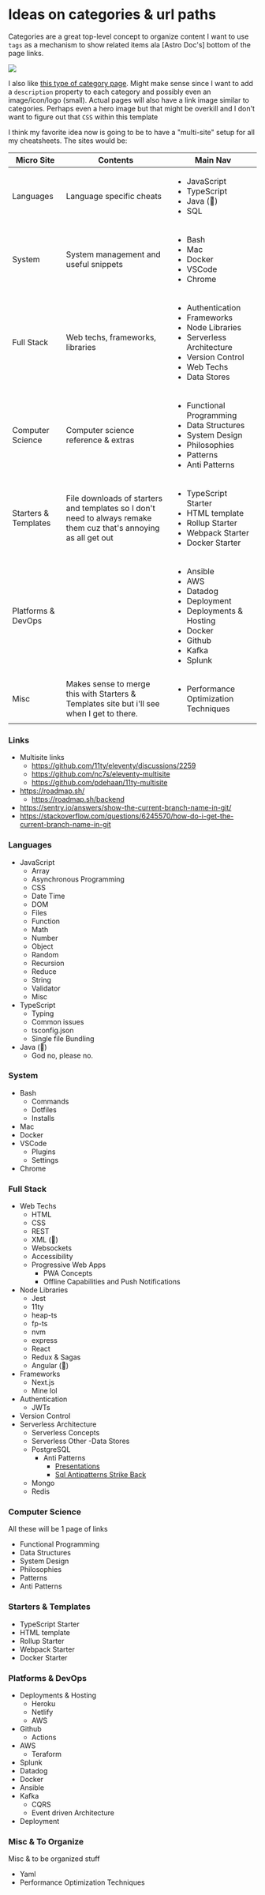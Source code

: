 # Ideas on categories &amp; url paths
Categories are a great top-level concept to organize content I want to use `tags` as a mechanism to show related items ala [Astro Doc's] bottom of the page links.

![](./related-example.png)

I also like [this type of category page](https://docs.astro.build/en/getting-started/). Might make sense since I want to add a `description` property to each category and possibly even an image/icon/logo (small). Actual pages will also have a link image similar to categories. Perhaps even a hero image but that might be overkill and I don't want to figure out that `CSS` within this template

I think my favorite idea now is going to be to have a "multi-site" setup for all my cheatsheets. The sites would be:

| Micro Site           | Contents                                                                                                          | Main Nav                                                                                                                                                                 |
| -------------------- | ----------------------------------------------------------------------------------------------------------------- | ------------------------------------------------------------------------------------------------------------------------------------------------------------------------ |
| Languages            | Language specific cheats                                                                                          | <ul><li>JavaScript</li><li>TypeScript</li><li>Java (🤮)</li><li>SQL</li></ul>                                                                                             |
| System               | System management and useful snippets                                                                             | <ul><li>Bash</li><li>Mac</li><li>Docker</li><li>VSCode</li><li>Chrome</li></ul>                                                                                          |
| Full Stack           | Web techs, frameworks, libraries                                                                                  | <ul><li>Authentication</li><li>Frameworks</li><li>Node Libraries</li><li>Serverless Architecture</li><li>Version Control</li><li>Web Techs</li><li>Data Stores</li></ul> |
| Computer Science     | Computer science reference &amp; extras                                                                               | <ul><li>Functional Programming</li><li>Data Structures</li><li>System Design</li><li>Philosophies</li><li>Patterns</li><li>Anti Patterns</li></ul>                       |
| Starters &amp; Templates | File downloads of starters and templates so I don't need to always remake them cuz that's annoying as all get out | <ul><li>TypeScript Starter</li><li>HTML template</li><li>Rollup Starter</li><li>Webpack Starter</li><li>Docker Starter</li></ul>                                         |
| Platforms &amp; DevOps   |                                                                                                                   | <ul><li>Ansible</li><li>AWS</li><li>Datadog</li><li>Deployment</li><li>Deployments &amp; Hosting</li><li>Docker </li><li>Github</li><li>Kafka</li><li>Splunk</li></ul>       |
| Misc                 | Makes sense to merge this with Starters &amp; Templates site but i'll see when I get to there.                        | <ul><li>Performance Optimization Techniques</li></ul>                                                                                                                    |


### Links
- Multisite links
  - https://github.com/11ty/eleventy/discussions/2259
  - https://github.com/nc7s/eleventy-multisite
  - https://github.com/pdehaan/11ty-multisite
- https://roadmap.sh/
  - https://roadmap.sh/backend
- https://sentry.io/answers/show-the-current-branch-name-in-git/
- https://stackoverflow.com/questions/6245570/how-do-i-get-the-current-branch-name-in-git

### Languages
- JavaScript
  - Array
  - Asynchronous Programming
  - CSS
  - Date Time
  - DOM
  - Files
  - Function
  - Math
  - Number
  - Object
  - Random
  - Recursion
  - Reduce
  - String
  - Validator
  - Misc
- TypeScript
  - Typing
  - Common issues
  - tsconfig.json
  - Single file Bundling
- Java (🤮)
  - God no, please no.

### System
- Bash
  - Commands
  - Dotfiles
  - Installs
- Mac
- Docker
- VSCode
  - Plugins
  - Settings
- Chrome

### Full Stack
- Web Techs
  - HTML
  - CSS
  - REST
  - XML (🤮)
  - Websockets
  - Accessibility
  - Progressive Web Apps
    - PWA Concepts
    - Offline Capabilities and Push Notifications
- Node Libraries
  - Jest
  - 11ty
  - heap-ts
  - fp-ts
  - nvm
  - express
  - React
  - Redux &amp; Sagas
  - Angular (🤮)
- Frameworks
  - Next.js
  - Mine lol
- Authentication
  - JWTs
- Version Control
- Serverless Architecture
  - Serverless Concepts
  - Serverless Other
-Data Stores
  - PostgreSQL
    - Anti Patterns
      - [Presentations](https://www.slideshare.net/billkarwin)
      - [Sql Antipatterns Strike Back](https://www.slideshare.net/billkarwin/sql-antipatterns-strike-back)
  - Mongo
  - Redis

### Computer Science
All these will be 1 page of links

- Functional Programming
- Data Structures
- System Design
- Philosophies
- Patterns
- Anti Patterns

### Starters &amp; Templates
- TypeScript Starter
- HTML template
- Rollup Starter
- Webpack Starter
- Docker Starter

### Platforms &amp; DevOps
- Deployments &amp; Hosting
  - Heroku
  - Netlify
  - AWS
- Github
  - Actions
- AWS
  - Teraform
- Splunk
- Datadog
- Docker 
- Ansible
- Kafka
  - CQRS
  - Event driven Architecture
- Deployment



### Misc &amp; To Organize
Misc &amp; to be organized stuff

- Yaml
- Performance Optimization Techniques

